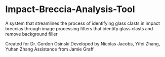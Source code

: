 # Impact-Breccia-Analysis-Tool
A system that streamlines the process of identifying glass clasts in impact breccias through image processing filters that identify glass clasts and remove background filler

Created for Dr. Gordon Osinski
Developed by Nicolas Jacobs, Yifei Zhang, Yuhan Zhang
Assistance from Jamie Graff